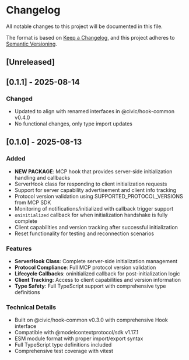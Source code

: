 # Changelog

All notable changes to this project will be documented in this file.

The format is based on [Keep a Changelog](https://keepachangelog.com/en/1.0.0/),
and this project adheres to [Semantic Versioning](https://semver.org/spec/v2.0.0.html).

## [Unreleased]

## [0.1.1] - 2025-08-14

### Changed

- Updated to align with renamed interfaces in @civic/hook-common v0.4.0
- No functional changes, only type import updates

## [0.1.0] - 2025-08-13

### Added

- **NEW PACKAGE**: MCP hook that provides server-side initialization handling and callbacks
- ServerHook class for responding to client initialization requests
- Support for server capability advertisement and client info tracking
- Protocol version validation using SUPPORTED_PROTOCOL_VERSIONS from MCP SDK
- Monitoring of notifications/initialized with callback trigger support
- `oninitialized` callback for when initialization handshake is fully complete
- Client capabilities and version tracking after successful initialization
- Reset functionality for testing and reconnection scenarios

### Features

- **ServerHook Class**: Complete server-side initialization management
- **Protocol Compliance**: Full MCP protocol version validation
- **Lifecycle Callbacks**: oninitialized callback for post-initialization logic
- **Client Tracking**: Access to client capabilities and version information
- **Type Safety**: Full TypeScript support with comprehensive type definitions

### Technical Details

- Built on @civic/hook-common v0.3.0 with comprehensive Hook interface
- Compatible with @modelcontextprotocol/sdk v1.17.1
- ESM module format with proper import/export syntax
- Full TypeScript type definitions included
- Comprehensive test coverage with vitest